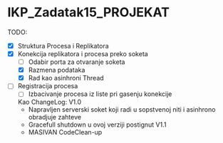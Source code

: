 # IKP_Zadatak15_PROJEKAT

TODO:
- [X] Struktura Procesa i Replikatora 
- [X] Konekcija replikatora i procesa preko soketa
  - [ ] Odabir porta za otvaranje soketa 
  - [X] Razmena podataka 
  - [X] Rad kao asinhroni Thread
- [ ] Registracija procesa
  - [ ] Izbacivanje procesa iz liste pri gasenju konekcije 

  Kao ChangeLog:
  V1.0
  - Napravljen serverski soket koji radi u sopstvenoj niti i asinhrono obradjuje zahteve
  - Gracefull shutdown u ovoj verziji postignut
  V1.1
  - MASIVAN CodeClean-up